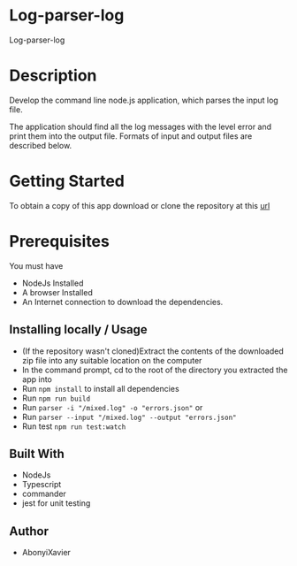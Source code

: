 # Log-parser-log

Log-parser-log
# Description
 Develop the command line node.js application, which parses the input log file. 

The application should find all the log messages with the level error and print them into the output file. Formats of input and output files are described below.

# Getting Started

To obtain a copy of this app download or clone the repository at this [url](https://github.com/AbonyiXavier/Log-parser-app)

# Prerequisites

You must have

- NodeJs Installed
- A browser Installed
- An Internet connection to download the dependencies.

## Installing locally / Usage

- (If the repository wasn't cloned)Extract the contents of the downloaded zip file into any suitable location on the computer
- In the command prompt, cd to the root of the directory you extracted the app into
- Run `npm install` to install all dependencies
- Run `npm run build`
- Run `parser -i "/mixed.log" -o "errors.json"` 
        or
- Run `parser --input "/mixed.log" --output "errors.json"` 
- Run test `npm run test:watch`   

## Built With

- NodeJs
- Typescript
- commander
- jest for unit testing

## Author

- AbonyiXavier
